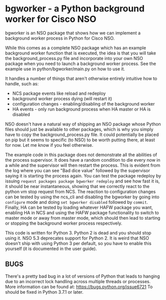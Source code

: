 # bgworker - a Python background worker for Cisco NSO
bgworker is an NSO package that shows how we can implement a background worker
process in Python for Cisco NSO.

While this comes as a complete NSO package which has an example background
worker function that is executed, the idea is that you will take the
background_process.py file and incorporate into your own NSO package when you
need to launch a background worker process. See the example use in
python/bgworker/main.py on how to use it.

It handles a number of things that aren't otherwise entirely intuitive how to
handle, such as:
 - NCS package events like reload and redeploy
 - background worker process dying (will restart it)
 - configuration changes - enabling/disabling of the background worker
 - HA events - only run background process when HA master or HA is disabled

NSO doesn't have a natural way of shipping an NSO package whose Python files
should just be available to other packages, which is why you simply have to copy
the background_process.py file. It could potentially be placed on pip but it
seems to specific (to NSO) to be worth putting there, at least for now. Let me
know if you feel otherwise.

The example code in this package does not demonstrate all the abilities of the
process supervisor. It does have a random condition to die every now in a while
and the supervisor will then restart the process. This is evident from the log
where you can see "Bad dice value" followed by the supervisor saying it is
starting the process again. You can test the package redeploy by issuing
`request packages package bgworker redeploy` and see how fast it is, it should
be near instantaneous, showing that we correctly react to the python vm stop
request from NCS. The reaction to configuration changes can be tested by using
the ncs_cli and disabling the bgworker by going into `configure` mode and doing
`set bgworker disabled` followed by `commit`. Finally, HA can be tested by
loading whatever HAFW package you want, enabling HA in NCS and using the HAFW
package functionality to switch to master mode or away from master mode, which
should then lead to starting or stopping the background worker process
respectively.

This code is written for Python 3. Python 2 is dead and you should stop using
it. NSO 5.3 deprecates support for Python 2. It is weird that NSO doesn't ship
with using Python 3 per default, so you have to enable this yourself (it is
documented in the user guide).

## BUGS
There's a pretty bad bug in a lot of versions of Python that leads to hanging
due to an incorrect lock handling across multiple threads or processes. More
information can be found at: https://bugs.python.org/issue6721
To should be fixed in Python 3.7.1 or later.
